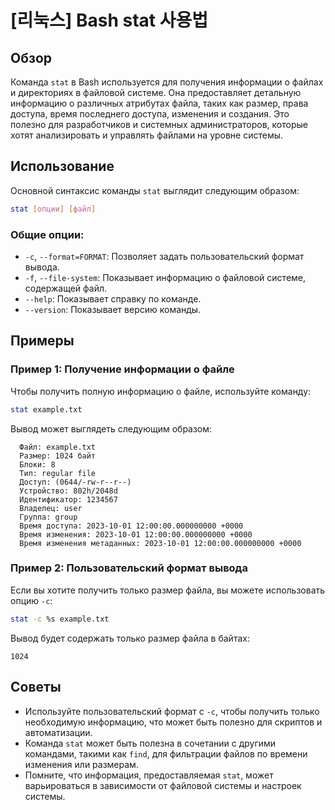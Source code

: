 # [리눅스] Bash stat 사용법

## Обзор
Команда `stat` в Bash используется для получения информации о файлах и директориях в файловой системе. Она предоставляет детальную информацию о различных атрибутах файла, таких как размер, права доступа, время последнего доступа, изменения и создания. Это полезно для разработчиков и системных администраторов, которые хотят анализировать и управлять файлами на уровне системы.

## Использование
Основной синтаксис команды `stat` выглядит следующим образом:

```bash
stat [опции] [файл]
```

### Общие опции:
- `-c`, `--format=FORMAT`: Позволяет задать пользовательский формат вывода.
- `-f`, `--file-system`: Показывает информацию о файловой системе, содержащей файл.
- `--help`: Показывает справку по команде.
- `--version`: Показывает версию команды.

## Примеры
### Пример 1: Получение информации о файле
Чтобы получить полную информацию о файле, используйте команду:

```bash
stat example.txt
```

Вывод может выглядеть следующим образом:
```
  Файл: example.txt
  Размер: 1024 байт
  Блоки: 8
  Тип: regular file
  Доступ: (0644/-rw-r--r--)
  Устройство: 802h/2048d
  Идентификатор: 1234567
  Владелец: user
  Группа: group
  Время доступа: 2023-10-01 12:00:00.000000000 +0000
  Время изменения: 2023-10-01 12:00:00.000000000 +0000
  Время изменения метаданных: 2023-10-01 12:00:00.000000000 +0000
```

### Пример 2: Пользовательский формат вывода
Если вы хотите получить только размер файла, вы можете использовать опцию `-c`:

```bash
stat -c %s example.txt
```

Вывод будет содержать только размер файла в байтах:
```
1024
```

## Советы
- Используйте пользовательский формат с `-c`, чтобы получить только необходимую информацию, что может быть полезно для скриптов и автоматизации.
- Команда `stat` может быть полезна в сочетании с другими командами, такими как `find`, для фильтрации файлов по времени изменения или размерам.
- Помните, что информация, предоставляемая `stat`, может варьироваться в зависимости от файловой системы и настроек системы.